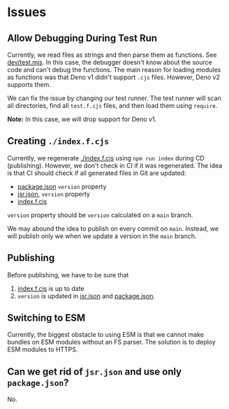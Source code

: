 # Issues

## Allow Debugging During Test Run

Currently, we read files as strings and then parse them as functions. See [dev/test.mjs](dev/test.mjs). In this case, the debugger doesn't know about the source code and can't debug the functions. The main reason for loading modules as functions was that Deno v1 didn't support `.cjs` files. However, Deno v2 supports them.

We can fix the issue by changing our test runner. The test runner will scan all directories, find all `test.f.cjs` files, and then load them using `require`.

**Note:** In this case, we will drop support for Deno v1.

## Creating `./index.f.cjs`

Currently, we regenerate [./index.f.cjs](./index.f.cjs) using `npm run index` during CD (publishing). However, we don't check in CI if it was regenerated. The idea is that CI should check if all generated files in Git are updated:
- [package.json](./package.json) `version` property
- [jsr.json](./jsr.json), `version` property
- [index.f.cjs](./index.f.cjs)

`version` property should be `version` calculated on a `main` branch.

We may abound the idea to publish on every commit on `main`. Instead, we will publish only we when we update a version in the `main` branch.

## Publishing

Before publishing, we have to be sure that
1. [index.f.cjs](./index.f.cjs) is up to date
2. `version` is updated in [jsr.json](./jsr.json) and [package.json](./package.json).

## Switching to ESM

Currently, the biggest obstacle to using ESM is that we cannot make bundles on ESM modules without an FS parser.
The solution is to deploy ESM modules to HTTPS.

## Can we get rid of `jsr.json` and use only `package.json`?

No.
